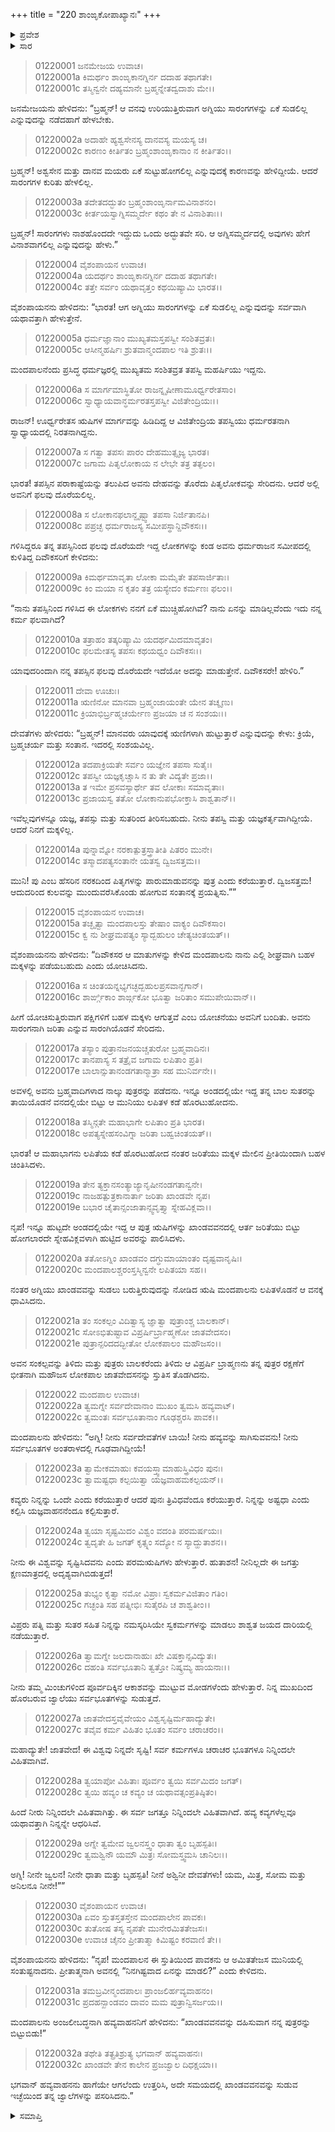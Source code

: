 +++
title = "220 ಶಾಂಙೃಕೋಪಾಖ್ಯಾನಃ"
+++

<details><summary>ಪ್ರವೇಶ</summary>


।।   ಓಂ ಓಂ ನಮೋ ನಾರಾಯಣಾಯ।।   ಶ್ರೀ ವೇದವ್ಯಾಸಾಯ ನಮಃ ।।

ಶ್ರೀ ಕೃಷ್ಣದ್ವೈಪಾಯನ ವೇದವ್ಯಾಸ ವಿರಚಿತ  

**ಶ್ರೀ ಮಹಾಭಾರತ**

**ಆದಿ ಪರ್ವ**

**ಖಾಂಡವದಾಹ ಪರ್ವ**

**ಅಧ್ಯಾಯ 220**

</details>


<details><summary>ಸಾರ</summary>

ಖಾಂಡವದಹನದಲ್ಲಿ ಸಾರಂಗಗಳು ಏಕೆ ಸಾಯಲಿಲ್ಲ ಎನ್ನುವ ಜನಮೇಜಯನ ಪ್ರಶ್ನೆಗೆ ವೈಶಂಪಾಯನನು ಉತ್ತರಿಸಿದ್ದುದು (1-5). ಸಂತಾನವಿಲ್ಲದೇ ಇರುವುದರಿಂದ ತನಗೆ ಲೋಕಗಳು ದೊರೆಯುತ್ತಿಲ್ಲವೆನ್ನುವುದನ್ನು ಋಷಿ ಮಂದಪಾಲನು ದೇವತೆಗಳಿಂದ ತಿಳಿಯುವುದು (6-14). ಅವನು ಶಾಂಗೃಕೆ ಜರಿತೆಯಲ್ಲಿ ನಾಲ್ವರು ಮಕ್ಕಳನ್ನು ಪಡೆದು, ಖಾಂಡವದಹನದ ಸಮಯದಲ್ಲಿ ಅಗ್ನಿಯನ್ನು ಸ್ತುತಿಸಿದುದು; ಅಗ್ನಿಯು ಅವನ ಮಕ್ಕಳನ್ನು ಸುಡುವುದಿಲ್ಲವೆಂದು ಭರವಸೆಯನ್ನಿತ್ತುದುದು (15-32).

</details>


> 01220001 ಜನಮೇಜಯ ಉವಾಚ।  
01220001a ಕಿಮರ್ಥಂ ಶಾಂಙೃಕಾನಗ್ನಿರ್ನ ದದಾಹ ತಥಾಗತೇ।  
01220001c ತಸ್ಮಿನ್ವನೇ ದಹ್ಯಮಾನೇ ಬ್ರಹ್ಮನ್ನೇತದ್ವದಾಶು ಮೇ।।

ಜನಮೇಜಯನು ಹೇಳಿದನು: “ಬ್ರಹ್ಮನ್! ಆ ವನವು ಉರಿಯುತ್ತಿರುವಾಗ ಅಗ್ನಿಯು ಸಾರಂಗಗಳನ್ನು ಏಕೆ ಸುಡಲಿಲ್ಲ ಎನ್ನುವುದನ್ನು ನಡೆದಹಾಗೆ ಹೇಳಬೇಕು.

> 01220002a ಅದಾಹೇ ಹ್ಯಶ್ವಸೇನಸ್ಯ ದಾನವಸ್ಯ ಮಯಸ್ಯ ಚ।   
01220002c ಕಾರಣಂ ಕೀರ್ತಿತಂ ಬ್ರಹ್ಮಂಶಾಂಙೃಕಾನಾಂ ನ ಕೀರ್ತಿತಂ।।

ಬ್ರಹ್ಮನ್! ಅಶ್ವಸೇನ ಮತ್ತು ದಾನವ ಮಯರು ಏಕೆ ಸುಟ್ಟುಹೋಗಲಿಲ್ಲ ಎನ್ನುವುದಕ್ಕೆ ಕಾರಣವನ್ನು ಹೇಳಿದ್ದೀಯೆ. ಆದರೆ ಸಾರಂಗಗಳ ಕುರಿತು ಹೇಳಲಿಲ್ಲ.

> 01220003a ತದೇತದದ್ಭುತಂ ಬ್ರಹ್ಮಂಶಾಂಙೃರ್ನಾಮವಿನಾಶನಂ।  
01220003c ಕೀರ್ತಯಸ್ವಾಗ್ನಿಸಮ್ಮರ್ದೇ ಕಥಂ ತೇ ನ ವಿನಾಶಿತಾಃ।।

ಬ್ರಹ್ಮನ್! ಸಾರಂಗಗಳು ನಾಶಹೊಂದದೇ ಇದ್ದುದು ಒಂದು ಅದ್ಭುತವೇ ಸರಿ. ಆ ಅಗ್ನಿಸಮ್ಮರ್ದದಲ್ಲಿ ಅವುಗಳು ಹೇಗೆ ವಿನಾಶವಾಗಲಿಲ್ಲ ಎನ್ನುವುದನ್ನು ಹೇಳು.”

> 01220004 ವೈಶಂಪಾಯನ ಉವಾಚ।  
01220004a ಯದರ್ಥಂ ಶಾಂಙೃಕಾನಗ್ನಿರ್ನ ದದಾಹ ತಥಾಗತೇ।   
01220004c ತತ್ತೇ ಸರ್ವಂ ಯಥಾವೃತ್ತಂ ಕಥಯಿಷ್ಯಾಮಿ ಭಾರತ।।

ವೈಶಂಪಾಯನನು ಹೇಳಿದನು: “ಭಾರತ! ಆಗ ಅಗ್ನಿಯು ಸಾರಂಗಗಳನ್ನು ಏಕೆ ಸುಡಲಿಲ್ಲ ಎನ್ನುವುದನ್ನು ಸರ್ವವಾಗಿ ಯಥಾವತ್ತಾಗಿ ಹೇಳುತ್ತೇನೆ.

> 01220005a ಧರ್ಮಜ್ಞಾನಾಂ ಮುಖ್ಯತಮಸ್ತಪಸ್ವೀ ಸಂಶಿತವ್ರತಃ।  
01220005c ಆಸೀನ್ಮಹರ್ಷಿಃ ಶ್ರುತವಾನ್ಮಂದಪಾಲ ಇತಿ ಶ್ರುತಃ।।

ಮಂದಪಾಲನೆಂದು ಪ್ರಸಿದ್ಧ ಧರ್ಮಜ್ಞರಲ್ಲಿ ಮುಖ್ಯತಮ ಸಂಶಿತವ್ರತ ತಪಸ್ವಿ ಮಹರ್ಷಿಯು ಇದ್ದನು.

> 01220006a ಸ ಮಾರ್ಗಮಾಸ್ಥಿತೋ ರಾಜನ್ನೃಷೀಣಾಮೂರ್ಧ್ವರೇತಸಾಂ।  
01220006c ಸ್ವಾಧ್ಯಾಯವಾನ್ಧರ್ಮರತಸ್ತಪಸ್ವೀ ವಿಜಿತೇಂದ್ರಿಯಃ।।

ರಾಜನ್! ಊರ್ಧ್ವರೇತಸ ಋಷಿಗಳ ಮಾರ್ಗವನ್ನು ಹಿಡಿದಿದ್ದ ಆ ವಿಜಿತೇಂದ್ರಿಯ ತಪಸ್ವಿಯು ಧರ್ಮರತನಾಗಿ ಸ್ವಾಧ್ಯಾಯದಲ್ಲಿ ನಿರತನಾಗಿದ್ದನು.

> 01220007a ಸ ಗತ್ವಾ ತಪಸಃ ಪಾರಂ ದೇಹಮುತ್ಸೃಜ್ಯ ಭಾರತ।  
01220007c ಜಗಾಮ ಪಿತೃಲೋಕಾಯ ನ ಲೇಭೇ ತತ್ರ ತತ್ಫಲಂ।

ಭಾರತ! ತಪಸ್ಸಿನ ಪರಾಕಾಷ್ಟೆಯನ್ನು ತಲುಪಿದ ಅವನು ದೇಹವನ್ನು ತೊರೆದು ಪಿತೃಲೋಕವನ್ನು ಸೇರಿದನು. ಆದರೆ ಅಲ್ಲಿ ಅವನಿಗೆ ಫಲವು ದೊರೆಯಲಿಲ್ಲ.

> 01220008a ಸ ಲೋಕಾನಫಲಾನ್ದೃಷ್ಟ್ವಾ ತಪಸಾ ನಿರ್ಜಿತಾನಪಿ।  
01220008c ಪಪ್ರಚ್ಛ ಧರ್ಮರಾಜಸ್ಯ ಸಮೀಪಸ್ಥಾನ್ದಿವೌಕಸಃ।।

ಗಳಿಸಿದ್ದರೂ ತನ್ನ ತಪಸ್ಸಿನಿಂದ ಫಲವು ದೊರೆಯದೇ ಇದ್ದ ಲೋಕಗಳನ್ನು ಕಂಡ ಅವನು ಧರ್ಮರಾಜನ ಸಮೀಪದಲ್ಲಿ ಕುಳಿತಿದ್ದ ದಿವೌಕಸರಿಗೆ ಕೇಳಿದನು:

> 01220009a ಕಿಮರ್ಥಮಾವೃತಾ ಲೋಕಾ ಮಮೈತೇ ತಪಸಾರ್ಜಿತಾಃ।  
01220009c ಕಿಂ ಮಯಾ ನ ಕೃತಂ ತತ್ರ ಯಸ್ಯೇದಂ ಕರ್ಮಣಃ ಫಲಂ।।

“ನಾನು ತಪಸ್ಸಿನಿಂದ ಗಳಿಸಿದ ಈ ಲೋಕಗಳು ನನಗೆ ಏಕೆ ಮುಚ್ಚಿಹೋಗಿವೆ? ನಾನು ಏನನ್ನು ಮಾಡಿಲ್ಲವೆಂದು ಇದು ನನ್ನ ಕರ್ಮ ಫಲವಾಗಿದೆ?

> 01220010a ತತ್ರಾಹಂ ತತ್ಕರಿಷ್ಯಾಮಿ ಯದರ್ಥಮಿದಮಾವೃತಂ।   
01220010c ಫಲಮೇತಸ್ಯ ತಪಸಃ ಕಥಯಧ್ವಂ ದಿವೌಕಸಃ।।

ಯಾವುದರಿಂದಾಗಿ ನನ್ನ ತಪಸ್ಸಿನ ಫಲವು ದೊರೆಯದೇ ಇದೆಯೋ ಅದನ್ನು ಮಾಡುತ್ತೇನೆ. ದಿವೌಕಸರೇ! ಹೇಳಿರಿ.”

> 01220011 ದೇವಾ ಊಚುಃ।  
01220011a ಋಣಿನೋ ಮಾನವಾ ಬ್ರಹ್ಮಂಜಾಯಂತೇ ಯೇನ ತಚ್ಶೃಣು।  
01220011c ಕ್ರಿಯಾಭಿರ್ಬ್ರಹ್ಮಚರ್ಯೇಣ ಪ್ರಜಯಾ ಚ ನ ಸಂಶಯಃ।।

ದೇವತೆಗಳು ಹೇಳಿದರು: “ಬ್ರಹ್ಮನ್! ಮಾನವರು ಯಾವುದಕ್ಕೆ ಋಣಿಗಳಾಗಿ ಹುಟ್ಟುತ್ತಾರೆ ಎನ್ನುವುದನ್ನು ಕೇಳು: ಕ್ರಿಯೆ, ಬ್ರಹ್ಮಚರ್ಯ ಮತ್ತು ಸಂತಾನ. ಇದರಲ್ಲಿ ಸಂಶಯವಿಲ್ಲ.

> 01220012a ತದಪಾಕ್ರಿಯತೇ ಸರ್ವಂ ಯಜ್ಞೇನ ತಪಸಾ ಸುತೈಃ।   
01220012c ತಪಸ್ವೀ ಯಜ್ಞಕೃಚ್ಚಾಸಿ ನ ತು ತೇ ವಿದ್ಯತೇ ಪ್ರಜಾ।।  
01220013a ತ ಇಮೇ ಪ್ರಸವಸ್ಯಾರ್ಥೇ ತವ ಲೋಕಾಃ ಸಮಾವೃತಾಃ।  
01220013c ಪ್ರಜಾಯಸ್ವ ತತೋ ಲೋಕಾನುಪಭೋಕ್ತಾಸಿ ಶಾಶ್ವತಾನ್।।

ಇವೆಲ್ಲವುಗಳನ್ನೂ ಯಜ್ಞ, ತಪಸ್ಸು ಮತ್ತು ಸುತರಿಂದ ತೀರಿಸಬಹುದು. ನೀನು ತಪಸ್ವಿ ಮತ್ತು ಯಜ್ಞಕರ್ತೃವಾಗಿದ್ದೀಯೆ. ಆದರೆ ನಿನಗೆ ಮಕ್ಕಳಿಲ್ಲ.

> 01220014a ಪುನ್ನಾಮ್ನೋ ನರಕಾತ್ಪುತ್ರಸ್ತ್ರಾತೀತಿ ಪಿತರಂ ಮುನೇ।  
01220014c ತಸ್ಮಾದಪತ್ಯಸಂತಾನೇ ಯತಸ್ವ ದ್ವಿಜಸತ್ತಮ।।

ಮುನಿ! ಪು ಎಂಬ ಹೆಸರಿನ ನರಕದಿಂದ ಪಿತೃಗಳನ್ನು ಪಾರುಮಾಡುವನನ್ನು ಪುತ್ರ ಎಂದು ಕರೆಯುತ್ತಾರೆ. ದ್ವಿಜಸತ್ತಮ! ಆದುದರಿಂದ ಕುಲವನ್ನು ಮುಂದುವರೆಸಿಕೊಂಡು ಹೋಗುವ ಸಂತಾನಕ್ಕೆ ಪ್ರಯತ್ನಿಸು.””

> 01220015 ವೈಶಂಪಾಯನ ಉವಾಚ।  
01220015a ತಚ್ಛೃತ್ವಾ ಮಂದಪಾಲಸ್ತು ತೇಷಾಂ ವಾಕ್ಯಂ ದಿವೌಕಸಾಂ।  
01220015c ಕ್ವ ನು ಶೀಘ್ರಮಪತ್ಯಂ ಸ್ಯಾದ್ಬಹುಲಂ ಚೇತ್ಯಚಿಂತಯತ್।।

ವೈಶಂಪಾಯನನು ಹೇಳಿದನು: “ದಿವೌಕಸರ ಆ ಮಾತುಗಳನ್ನು ಕೇಳಿದ ಮಂದಪಾಲನು ನಾನು ಎಲ್ಲಿ ಶೀಘ್ರವಾಗಿ ಬಹಳ ಮಕ್ಕಳನ್ನು ಪಡೆಯಬಹುದು ಎಂದು ಯೋಚಿಸಿದನು.

> 01220016a ಸ ಚಿಂತಯನ್ನಭ್ಯಗಚ್ಛದ್ಬಹುಲಪ್ರಸವಾನ್ಖಗಾನ್।  
01220016c ಶಾರ್ಙ್ಗಿಕಾಂ ಶಾರ್ಙ್ಗಕೋ ಭೂತ್ವಾ ಜರಿತಾಂ ಸಮುಪೇಯಿವಾನ್।।

ಹೀಗೆ ಯೋಚಿಸುತ್ತಿರುವಾಗ ಪಕ್ಷಿಗಳಿಗೆ ಬಹಳ ಮಕ್ಕಳು ಆಗುತ್ತವೆ ಎಂಬ ಯೋಚನೆಯು ಅವನಿಗೆ ಬಂದಿತು. ಅವನು ಸಾರಂಗನಾಗಿ ಜರಿತಾ ಎನ್ನುವ ಸಾರಂಗಿಯೊಡನೆ ಸೇರಿದನು.

> 01220017a ತಸ್ಯಾಂ ಪುತ್ರಾನಜನಯಚ್ಚತುರೋ ಬ್ರಹ್ಮವಾದಿನಃ।   
01220017c ತಾನಪಾಸ್ಯ ಸ ತತ್ರೈವ ಜಗಾಮ ಲಪಿತಾಂ ಪ್ರತಿ।  
01220017e ಬಾಲಾನ್ಸುತಾನಂಡಗತಾನ್ಮಾತ್ರಾ ಸಹ ಮುನಿರ್ವನೇ।।

ಅವಳಲ್ಲಿ ಅವನು ಬ್ರಹ್ಮವಾದಿಗಳಾದ ನಾಲ್ಕು ಪುತ್ರರನ್ನು ಪಡೆದನು. ಇನ್ನೂ ಅಂಡದಲ್ಲಿಯೇ ಇದ್ದ ತನ್ನ ಬಾಲ ಸುತರನ್ನು ತಾಯಿಯೊಡನೆ ವನದಲ್ಲಿಯೇ ಬಿಟ್ಟು ಆ ಮುನಿಯು ಲಪಿತಳ ಕಡೆ ಹೊರಟುಹೋದನು.

> 01220018a ತಸ್ಮಿನ್ಗತೇ ಮಹಾಭಾಗೇ ಲಪಿತಾಂ ಪ್ರತಿ ಭಾರತ।  
01220018c ಅಪತ್ಯಸ್ನೇಹಸಂವಿಗ್ನಾ ಜರಿತಾ ಬಹ್ವಚಿಂತಯತ್।।

ಭಾರತ! ಆ ಮಹಾಭಾಗನು ಲಪಿತೆಯ ಕಡೆ ಹೊರಟುಹೋದ ನಂತರ ಜರಿತೆಯು ಮಕ್ಕಳ ಮೇಲಿನ ಪ್ರೀತಿಯಿಂದಾಗಿ ಬಹಳ ಚಿಂತಿಸಿದಳು.

> 01220019a ತೇನ ತ್ಯಕ್ತಾನಸಂತ್ಯಾಜ್ಯಾನೃಷೀನಂಡಗತಾನ್ವನೇ।  
01220019c ನಾಜಹತ್ಪುತ್ರಕಾನಾರ್ತಾ ಜರಿತಾ ಖಾಂಡವೇ ನೃಪ।  
01220019e ಬಭಾರ ಚೈತಾನ್ಸಂಜಾತಾನ್ಸ್ವವೃತ್ತ್ಯಾ ಸ್ನೇಹವಿಕ್ಲವಾ।।

ನೃಪ! ಇನ್ನೂ ಹುಟ್ಟದೇ ಅಂಡದಲ್ಲಿಯೇ ಇದ್ದ ಆ ಪುತ್ರ ಋಷಿಗಳನ್ನು ಖಾಂಡವವನದಲ್ಲಿ ಆರ್ತ ಜರಿತೆಯು ಬಿಟ್ಟು ಹೋಗಲಾರದೇ ಸ್ನೇಹವಿಕ್ಲವಳಾಗಿ ಹುಟ್ಟಿದ ಅವರನ್ನು ಪಾಲಿಸಿದಳು.

> 01220020a ತತೋಽಗ್ನಿಂ ಖಾಂಡವಂ ದಗ್ಧುಮಾಯಾಂತಂ ದೃಷ್ಟವಾನೃಷಿಃ।  
01220020c ಮಂದಪಾಲಶ್ಚರಂಸ್ತಸ್ಮಿನ್ವನೇ ಲಪಿತಯಾ ಸಹ।।

ನಂತರ ಅಗ್ನಿಯು ಖಾಂಡವವನ್ನು ಸುಡಲು ಬರುತ್ತಿರುವುದನ್ನು ನೋಡಿದ ಋಷಿ ಮಂದಪಾಲನು ಲಪಿತಳೊಡನೆ ಆ ವನಕ್ಕೆ ಧಾವಿಸಿದನು.

> 01220021a ತಂ ಸಂಕಲ್ಪಂ ವಿದಿತ್ವಾಸ್ಯ ಜ್ಞಾತ್ವಾ ಪುತ್ರಾಂಶ್ಚ ಬಾಲಕಾನ್।  
01220021c ಸೋಽಭಿತುಷ್ಟಾವ ವಿಪ್ರರ್ಷಿರ್ಬ್ರಾಹ್ಮಣೋ ಜಾತವೇದಸಂ।  
01220021e ಪುತ್ರಾನ್ಪರಿದದದ್ಭೀತೋ ಲೋಕಪಾಲಂ ಮಹೌಜಸಂ।।

ಅವನ ಸಂಕಲ್ಪವನ್ನು ತಿಳಿದು ಮತ್ತು ಪುತ್ರರು ಬಾಲಕರೆಂದು ತಿಳಿದು ಆ ವಿಪ್ರರ್ಷಿ ಬ್ರಾಹ್ಮಣನು ತನ್ನ ಪುತ್ರರ ರಕ್ಷಣೆಗೆ ಭೀತನಾಗಿ ಮಹೌಜಸ ಲೋಕಪಾಲ ಜಾತವೇದಸನನ್ನು ಸ್ತುತಿಸ ತೊಡಗಿದನು.

> 01220022 ಮಂದಪಾಲ ಉವಾಚ।  
01220022a ತ್ವಮಗ್ನೇ ಸರ್ವದೇವಾನಾಂ ಮುಖಂ ತ್ವಮಸಿ ಹವ್ಯವಾಟ್।  
01220022c ತ್ವಮಂತಃ ಸರ್ವಭೂತಾನಾಂ ಗೂಢಶ್ಚರಸಿ ಪಾವಕ।।

ಮಂದಪಾಲನು ಹೇಳಿದನು: “ಅಗ್ನಿ! ನೀನು ಸರ್ವದೇವತೆಗಳ ಬಾಯಿ! ನೀನು ಹವ್ಯವನ್ನು ಸಾಗಿಸುವವನು! ನೀನು ಸರ್ವಭೂತಗಳ ಅಂತರಾಳದಲ್ಲಿ ಗೂಢವಾಗಿದ್ದೀಯೆ!

> 01220023a ತ್ವಾಮೇಕಮಾಹುಃ ಕವಯಸ್ತ್ವಾಮಾಹುಸ್ತ್ರಿವಿಧಂ ಪುನಃ।  
01220023c ತ್ವಾಮಷ್ಟಧಾ ಕಲ್ಪಯಿತ್ವಾ ಯಜ್ಞವಾಹಮಕಲ್ಪಯನ್।।

ಕವ್ಯರು ನಿನ್ನನ್ನು ಒಂದೇ ಎಂದು ಕರೆಯುತ್ತಾರೆ ಆದರೆ ಪುನಃ ತ್ರಿವಿಧವೆಂದೂ ಕರೆಯುತ್ತಾರೆ. ನಿನ್ನನ್ನು ಅಷ್ಟಧಾ ಎಂದು ಕಲ್ಪಿಸಿ ಯಜ್ಞವಾಹನನೆಂದೂ ಕಲ್ಪಿಸುತ್ತಾರೆ.

> 01220024a ತ್ವಯಾ ಸೃಷ್ಟಮಿದಂ ವಿಶ್ವಂ ವದಂತಿ ಪರಮರ್ಷಯಃ।  
01220024c ತ್ವದೃತೇ ಹಿ ಜಗತ್ ಕೃತ್ಸ್ನಂ ಸದ್ಯೋ ನ ಸ್ಯಾದ್ಹುತಾಶನ।।

ನೀನು ಈ ವಿಶ್ವವನ್ನು ಸೃಷ್ಟಿಸಿದವನು ಎಂದು ಪರಮ‌ಋಷಿಗಳು ಹೇಳುತ್ತಾರೆ. ಹುತಾಶನ! ನೀನಿಲ್ಲದೇ ಈ ಜಗತ್ತು ಕ್ಷಣಮಾತ್ರದಲ್ಲಿ ಅದೃಶ್ಯವಾಗಿಬಿಡುತ್ತದೆ!

> 01220025a ತುಭ್ಯಂ ಕೃತ್ವಾ ನಮೋ ವಿಪ್ರಾಃ ಸ್ವಕರ್ಮವಿಜಿತಾಂ ಗತಿಂ।  
01220025c ಗಚ್ಛಂತಿ ಸಹ ಪತ್ನೀಭಿಃ ಸುತೈರಪಿ ಚ ಶಾಶ್ವತೀಂ।।

ವಿಪ್ರರು ಪತ್ನಿ ಮತ್ತು ಸುತರ ಸಹಿತ ನಿನ್ನನ್ನು ನಮಸ್ಕರಿಸಿಯೇ ಸ್ವಕರ್ಮಗಳನ್ನು ಮಾಡಲು ಶಾಶ್ವತ ಜಯದ ದಾರಿಯಲ್ಲಿ ನಡೆಯುತ್ತಾರೆ.

> 01220026a ತ್ವಾಮಗ್ನೇ ಜಲದಾನಾಹುಃ ಖೇ ವಿಷಕ್ತಾನ್ಸವಿದ್ಯುತಃ।  
01220026c ದಹಂತಿ ಸರ್ವಭೂತಾನಿ ತ್ವತ್ತೋ ನಿಷ್ಕ್ರಮ್ಯ ಹಾಯನಾಃ।।

ನೀನು ತಮ್ಮ ಮಿಂಚುಗಳಿಂದ ಪೂರ್ವದಿಕ್ಕಿನ ಆಕಾಶವನ್ನು ಮುಟ್ಟುವ ಮೋಡಗಳೆಂದು ಹೇಳುತ್ತಾರೆ. ನಿನ್ನ ಮುಖದಿಂದ ಹೊರಬರುವ ಜ್ವಾಲೆಯು ಸರ್ವಭೂತಗಳನ್ನು ಸುಡುತ್ತದೆ.

> 01220027a ಜಾತವೇದಸ್ತವೈವೇಯಂ ವಿಶ್ವಸೃಷ್ಟಿರ್ಮಹಾದ್ಯುತೇ।  
01220027c ತವೈವ ಕರ್ಮ ವಿಹಿತಂ ಭೂತಂ ಸರ್ವಂ ಚರಾಚರಂ।।

ಮಹಾದ್ಯುತೇ! ಜಾತವೇದ! ಈ ವಿಶ್ವವು ನಿನ್ನದೇ ಸೃಷ್ಟಿ! ಸರ್ವ ಕರ್ಮಗಳೂ ಚರಾಚರ ಭೂತಗಳೂ ನಿನ್ನಿಂದಲೇ ವಿಹಿತವಾಗಿವೆ.

> 01220028a ತ್ವಯಾಪೋ ವಿಹಿತಾಃ ಪೂರ್ವಂ ತ್ವಯಿ ಸರ್ವಮಿದಂ ಜಗತ್।  
01220028c ತ್ವಯಿ ಹವ್ಯಂ ಚ ಕವ್ಯಂ ಚ ಯಥಾವತ್ಸಂಪ್ರತಿಷ್ಠಿತಂ।

ಹಿಂದೆ ನೀರು ನಿನ್ನಿಂದಲೇ ವಿಹಿತವಾಗಿತ್ತು. ಈ ಸರ್ವ ಜಗತ್ತೂ ನಿನ್ನಿಂದಲೇ ವಿಹಿತವಾಗಿದೆ. ಹವ್ಯ ಕವ್ಯಗಳೆಲ್ಲವೂ ಯಥಾವತ್ತಾಗಿ ನಿನ್ನನ್ನೇ ಆಧರಿಸಿವೆ.

> 01220029a ಅಗ್ನೇ ತ್ವಮೇವ ಜ್ವಲನಸ್ತ್ವಂ ಧಾತಾ ತ್ವಂ ಬೃಹಸ್ಪತಿಃ।  
01220029c ತ್ವಮಶ್ವಿನೌ ಯಮೌ ಮಿತ್ರಃ ಸೋಮಸ್ತ್ವಮಸಿ ಚಾನಿಲಃ।।

ಅಗ್ನಿ! ನೀನೇ ಜ್ವಲನ! ನೀನೇ ಧಾತಾ ಮತ್ತು ಬೃಹಸ್ಪತಿ! ನೀನೆ ಅಶ್ವಿನೀ ದೇವತೆಗಳು! ಯಮ, ಮಿತ್ರ, ಸೋಮ ಮತ್ತು ಅನಿಲನೂ ನೀನೇ!””

> 01220030 ವೈಶಂಪಾಯನ ಉವಾಚ।  
01220030a ಏವಂ ಸ್ತುತಸ್ತತಸ್ತೇನ ಮಂದಪಾಲೇನ ಪಾವಕಃ।   
01220030c ತುತೋಷ ತಸ್ಯ ನೃಪತೇ ಮುನೇರಮಿತತೇಜಸಃ।  
01220030e ಉವಾಚ ಚೈನಂ ಪ್ರೀತಾತ್ಮಾ ಕಿಮಿಷ್ಟಂ ಕರವಾಣಿ ತೇ।।

ವೈಶಂಪಾಯನನು ಹೇಳಿದನು: “ನೃಪ! ಮಂದಪಾಲನ ಈ ಸ್ತುತಿಯಿಂದ ಪಾವಕನು ಆ ಅಮಿತತೇಜಸ ಮುನಿಯಲ್ಲಿ ಸಂತುಷ್ಟನಾದನು. ಪ್ರೀತಾತ್ಮನಾಗಿ ಅವನಲ್ಲಿ “ನಿನಗಿಷ್ಟವಾದ ಏನನ್ನು ಮಾಡಲಿ?” ಎಂದು ಕೇಳಿದನು.

> 01220031a ತಮಬ್ರವೀನ್ಮಂದಪಾಲಃ ಪ್ರಾಂಜಲಿರ್ಹವ್ಯವಾಹನಂ।  
01220031c ಪ್ರದಹನ್ಖಾಂಡವಂ ದಾವಂ ಮಮ ಪುತ್ರಾನ್ವಿಸರ್ಜಯ।।

ಮಂದಪಾಲನು ಅಂಜಲೀಬದ್ಧನಾಗಿ ಹವ್ಯವಾಹನನಿಗೆ ಹೇಳಿದನು: “ಖಾಂಡವವನವನ್ನು ದಹಿಸುವಾಗ ನನ್ನ ಪುತ್ರರನ್ನು ಬಿಟ್ಟುಬಿಡು!”

> 01220032a ತಥೇತಿ ತತ್ಪ್ರತಿಶ್ರುತ್ಯ ಭಗವಾನ್ ಹವ್ಯವಾಹನಃ।  
01220032c ಖಾಂಡವೇ ತೇನ ಕಾಲೇನ ಪ್ರಜಜ್ವಾಲ ದಿಧಕ್ಷಯಾ।।

ಭಗವಾನ್ ಹವ್ಯವಾಹನನು ಹಾಗೆಯೇ ಆಗಲೆಂದು ಉತ್ತರಿಸಿ, ಅದೇ ಸಮಯದಲ್ಲಿ ಖಾಂಡವವನವನ್ನು ಸುಡುವ ಇಚ್ಛೆಯಿಂದ ತನ್ನ ಜ್ವಾಲೆಗಳನ್ನು ಪಸರಿಸಿದನು.”

<details><summary>ಸಮಾಪ್ತಿ</summary>


ಇತಿ ಶ್ರೀ ಮಹಾಭಾರತೇ ಆದಿಪರ್ವಣಿ ಖಾಂಡವದಾಹಪರ್ವಣಿ ಶಾಂಙೃಕೋಪಾಖ್ಯಾನೇ ವಿಂಶತ್ಯಾಧಿಕದ್ವಿಶತತಮೋಽಧ್ಯಾಯಃ।।  
ಇದು ಶ್ರೀ ಮಹಾಭಾರತದಲ್ಲಿ ಆದಿಪರ್ವದಲ್ಲಿ ಖಾಂಡವದಾಹಪರ್ವದಲ್ಲಿ ಶಾಂಙೃಕೋಪಾಖ್ಯಾನ ಎನ್ನುವ ಇನ್ನೂರಾ ಇಪ್ಪತ್ತನೆಯ ಅಧ್ಯಾಯವು.


</details>
